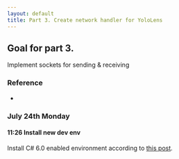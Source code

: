 ```yaml
---
layout: default
title: Part 3. Create network handler for YoloLens
---
```


## Goal for part 3.
Implement sockets for sending & receiving

### Reference
* 

### July 24th Monday 

#### 11:26 Install new dev env
Install C# 6.0 enabled environment according to [this post](https://bitbucket.org/alexzzzz/unity-c-5.0-and-6.0-integration/src).
